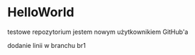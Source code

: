 # HelloWorld
testowe repozytorium
jestem nowym użytkownikiem GitHub'a

dodanie linii w branchu br1



